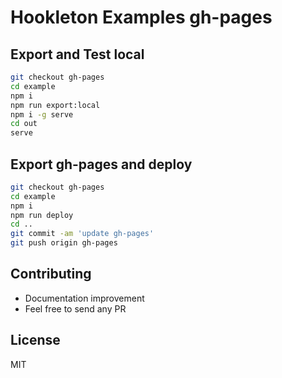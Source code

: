 # Hookleton Examples gh-pages

## Export and Test local

```bash
git checkout gh-pages
cd example
npm i
npm run export:local
npm i -g serve
cd out
serve
```

## Export gh-pages and deploy

```bash
git checkout gh-pages
cd example
npm i
npm run deploy
cd ..
git commit -am 'update gh-pages'
git push origin gh-pages
```

## Contributing

* Documentation improvement
* Feel free to send any PR

## License

MIT
